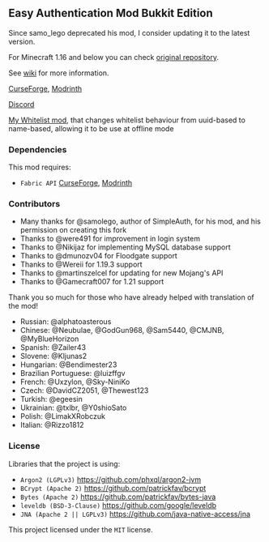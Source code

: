 ## Easy Authentication Mod Bukkit Edition

Since samo_lego deprecated his mod, I consider updating it to the latest version.

For Minecraft 1.16 and below you can check [original repository](https://github.com/samolego/SimpleAuth).

See [wiki](https://github.com/NikitaCartes/EasyAuth/wiki) for more information.

[CurseForge](https://www.curseforge.com/minecraft/mc-mods/easyauth), [Modrinth](https://modrinth.com/mod/easyauth)

[Discord](https://discord.gg/UY4nhvUzaK)

[My Whitelist mod](https://github.com/NikitaCartes/EasyWhitelist), that changes whitelist behaviour from uuid-based to name-based, allowing it to be use at offline mode

### Dependencies

This mod requires:

- `Fabric API` [CurseForge](https://www.curseforge.com/minecraft/mc-mods/fabric-api), [Modrinth](https://modrinth.com/mod/fabric-api)

### Contributors

* Many thanks for @samolego, author of SimpleAuth, for his mod, and his permission on creating this fork
* Thanks to @were491 for improvement in login system
* Thanks to @Nikijaz for implementing MySQL database support
* Thanks to @dmunozv04 for Floodgate support
* Thanks to @Wereii for 1.19.3 support
* Thanks to @martinszelcel for updating for new Mojang's API
* Thanks to @Gamecraft007 for 1.21 support

Thank you so much for those who have already helped with translation of the mod!

* Russian: @alphatoasterous
* Chinese: @Neubulae, @GodGun968, @Sam5440, @CMJNB, @MyBlueHorizon
* Spanish: @Zailer43
* Slovene: @Kljunas2
* Hungarian: @Bendimester23
* Brazilian Portuguese: @luizffgv
* French: @Uxzylon, @Sky-NiniKo
* Czech: @DavidCZ2051, @Thewest123
* Turkish: @egeesin
* Ukrainian: @txlbr, @Y0shioSato
* Polish: @LimakXRobczuk
* Italian: @Rizzo1812

### License

Libraries that the project is using:

- `Argon2 (LGPLv3)` https://github.com/phxql/argon2-jvm
- `BCrypt (Apache 2)` https://github.com/patrickfav/bcrypt
- `Bytes (Apache 2)` https://github.com/patrickfav/bytes-java
- `leveldb (BSD-3-Clause)` https://github.com/google/leveldb
- `JNA (Apache 2 || LGPLv3)` https://github.com/java-native-access/jna

This project licensed under the `MIT` license.
